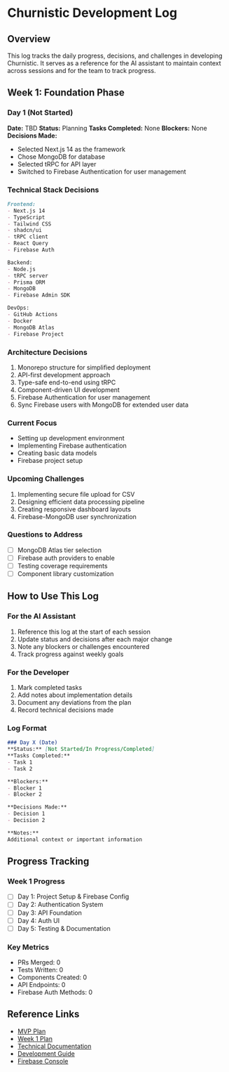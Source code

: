 # Churnistic Development Log

## Overview
This log tracks the daily progress, decisions, and challenges in developing Churnistic. It serves as a reference for the AI assistant to maintain context across sessions and for the team to track progress.

## Week 1: Foundation Phase

### Day 1 (Not Started)
**Date:** TBD
**Status:** Planning
**Tasks Completed:** None
**Blockers:** None
**Decisions Made:** 
- Selected Next.js 14 as the framework
- Chose MongoDB for database
- Selected tRPC for API layer
- Switched to Firebase Authentication for user management

### Technical Stack Decisions
```markdown
Frontend:
- Next.js 14
- TypeScript
- Tailwind CSS
- shadcn/ui
- tRPC client
- React Query
- Firebase Auth

Backend:
- Node.js
- tRPC server
- Prisma ORM
- MongoDB
- Firebase Admin SDK

DevOps:
- GitHub Actions
- Docker
- MongoDB Atlas
- Firebase Project
```

### Architecture Decisions
1. Monorepo structure for simplified deployment
2. API-first development approach
3. Type-safe end-to-end using tRPC
4. Component-driven UI development
5. Firebase Authentication for user management
6. Sync Firebase users with MongoDB for extended user data

### Current Focus
- Setting up development environment
- Implementing Firebase authentication
- Creating basic data models
- Firebase project setup

### Upcoming Challenges
1. Implementing secure file upload for CSV
2. Designing efficient data processing pipeline
3. Creating responsive dashboard layouts
4. Firebase-MongoDB user synchronization

### Questions to Address
- [ ] MongoDB Atlas tier selection
- [ ] Firebase auth providers to enable
- [ ] Testing coverage requirements
- [ ] Component library customization

## How to Use This Log

### For the AI Assistant
1. Reference this log at the start of each session
2. Update status and decisions after each major change
3. Note any blockers or challenges encountered
4. Track progress against weekly goals

### For the Developer
1. Mark completed tasks
2. Add notes about implementation details
3. Document any deviations from the plan
4. Record technical decisions made

### Log Format
```markdown
### Day X (Date)
**Status:** [Not Started/In Progress/Completed]
**Tasks Completed:** 
- Task 1
- Task 2

**Blockers:** 
- Blocker 1
- Blocker 2

**Decisions Made:**
- Decision 1
- Decision 2

**Notes:**
Additional context or important information
```

## Progress Tracking

### Week 1 Progress
- [ ] Day 1: Project Setup & Firebase Config
- [ ] Day 2: Authentication System
- [ ] Day 3: API Foundation
- [ ] Day 4: Auth UI
- [ ] Day 5: Testing & Documentation

### Key Metrics
- PRs Merged: 0
- Tests Written: 0
- Components Created: 0
- API Endpoints: 0
- Firebase Auth Methods: 0

## Reference Links
- [MVP Plan](MVP_PLAN.md)
- [Week 1 Plan](WEEK1_PLAN.md)
- [Technical Documentation](2.ARCHITECTURE.md)
- [Development Guide](3.DEVELOPMENT.md)
- [Firebase Console](https://console.firebase.google.com/)